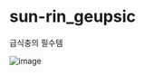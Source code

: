 # sun-rin_geupsic
급식충의 필수템

![image](https://user-images.githubusercontent.com/26612223/109762615-3f797480-7c34-11eb-852a-2c042d512778.png)

